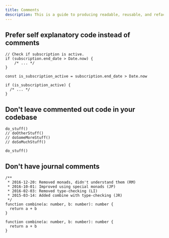 ```yaml
---
title: Comments
description: This is a guide to producing readable, reusable, and refactorable software for TypeScript.
---
```


## Prefer self explanatory code instead of comments

```ts::Bad
// Check if subscription is active.
if (subscription.end_date > Date.now) {
	/* ... */
}
```

```ts::Good
const is_subscription_active = subscription.end_date > Date.now

if (is_subscription_active) {
  /* ... */
}
```

## Don't leave commented out code in your codebase

```ts::Bad
do_stuff()
// doOtherStuff()
// doSomeMoreStuff()
// doSoMuchStuff()
```

```ts::Good
do_stuff()
```

## Don't have journal comments

```ts::Bad
/**
 * 2016-12-20: Removed monads, didn't understand them (RM)
 * 2016-10-01: Improved using special monads (JP)
 * 2016-02-03: Removed type-checking (LI)
 * 2015-03-14: Added combine with type-checking (JR)
 */
function combine(a: number, b: number): number {
  return a + b
}
```

```ts::Good
function combine(a: number, b: number): number {
  return a + b
}
```
